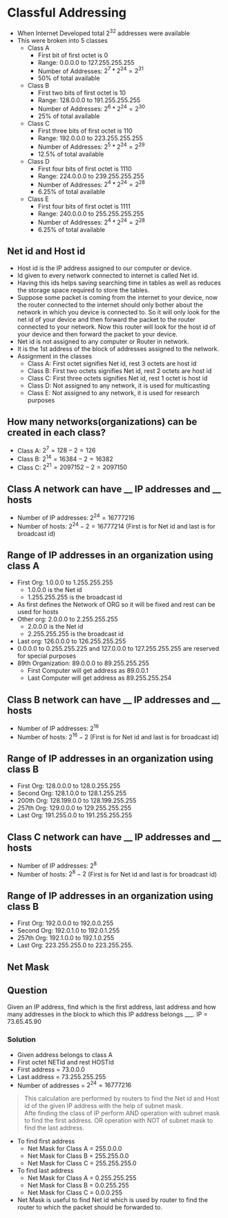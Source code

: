 # Classful Addressing

- When Internet Developed total $2^{32}$ addresses were available
- This were broken into 5 classes
  - Class A
    - First bit of first octet is 0
    - Range: 0.0.0.0 to 127.255.255.255
    - Number of Addresses: $2^{7} * 2^{24} = 2^{31}$
    - 50% of total available
  - Class B
    - First two bits of first octet is 10
    - Range: 128.0.0.0 to 191.255.255.255
    - Number of Addresses: $2^{6} * 2^{24} = 2^{30}$
    - 25% of total available
  - Class C
    - First three bits of first octet is 110
    - Range: 192.0.0.0 to 223.255.255.255
    - Number of Addresses: $2^{5} * 2^{24} = 2^{29}$
    - 12.5% of total available
  - Class D
    - First four bits of first octet is 1110
    - Range: 224.0.0.0 to 239.255.255.255
    - Number of Addresses: $2^{4} * 2^{24} = 2^{28}$
    - 6.25% of total available
  - Class E
    - First four bits of first octet is 1111
    - Range: 240.0.0.0 to 255.255.255.255
    - Number of Addresses: $2^{4} * 2^{24} = 2^{28}$
    - 6.25% of total available

## Net id and Host id
- Host id is the IP address assigned to our computer or device.
- Id given to every network connected to internet is called Net id.
- Having this ids helps saving searching time in tables as well as reduces the storage space required to store the tables.
- Suppose some packet is coming from the internet to your device, now the router connected to the internet should only bother about the network in which you device is connected to. So it will only look for the net id of your device and then forward the packet to the router connected to your network. Now this router will look for the host id of your device and then forward the packet to your device.
- Net id is not assigned to any computer or Router in network.
- It is the 1st address of the block of addresses assigned to the network.
- Assignment in the classes
  - Class A: First octet signifies Net id, rest 3 octets are host id
  - Class B: First two octets signifies Net id, rest 2 octets are host id
  - Class C: First three octets signifies Net id, rest 1 octet is host id
  - Class D: Not assigned to any network, it is used for multicasting
  - Class E: Not assigned to any network, it is used for research purposes

## How many networks(organizations) can be created in each class?
- Class A: $2^{7} = 128-2 = 126$
- Class B: $2^{14} = 16384 - 2 = 16382$
- Class C: $2^{21} = 2097152 - 2 = 2097150$

## Class A network can have __ IP addresses and __ hosts
- Number of IP addresses: $2^{24} = 16777216$
- Number of hosts: $2^{24} - 2 = 16777214$ (First is for Net id and last is for broadcast id)

## Range of IP addresses in an organization using class A
- First Org: 1.0.0.0 to 1.255.255.255
  - 1.0.0.0 is the Net id
  - 1.255.255.255 is the broadcast id
- As first defines the Network of ORG so it will be fixed and rest can be used for hosts
- Other org: 2.0.0.0 to 2.255.255.255
  - 2.0.0.0 is the Net id
  - 2.255.255.255 is the broadcast id
- Last org: 126.0.0.0 to 126.255.255.255
- 0.0.0.0 to 0.255.255.225 and 127.0.0.0 to 127.255.255.255 are reserved for special purposes
- 89th Organization: 89.0.0.0 to 89.255.255.255
  - First Computer will get address as 89.0.0.1
  - Last Computer will get address as 89.255.255.254

## Class B network can have __ IP addresses and __ hosts
- Number of IP addresses: $2^{16}$
- Number of hosts: $2^{16} - 2$ (First is for Net id and last is for broadcast id)


## Range of IP addresses in an organization using class B
- First Org: 128.0.0.0 to 128.0.255.255
- Second Org: 128.1.0.0 to 128.1.255.255
- 200th Org: 128.199.0.0 to 128.199.255.255
- 257th Org: 129.0.0.0 to 129.255.255.255
- Last Org: 191.255.0.0 to 191.255.255.255

## Class C network can have __ IP addresses and __ hosts
- Number of IP addresses: $2^{8}$
- Number of hosts: $2^{8} - 2$ (First is for Net id and last is for broadcast id)

## Range of IP addresses in an organization using class B
- First Org: 192.0.0.0 to 192.0.0.255
- Second Org: 192.0.1.0 to 192.0.1.255
- 257th Org: 192.1.0.0 to 192.1.0.255
- Last Org: 223.255.255.0 to 223.255.255.

## Net Mask

## Question
Given an IP address, find which is the first address, last address and how many addresses in the block to which this IP address belongs ___. IP = 73.65.45.90

### Solution
- Given address belongs to class A
- First octet NETid and rest HOSTid
- First address = 73.0.0.0
- Last address = 73.255.255.255
- Number of addresses = $2^{24} = 16777216$

> This calculation are performed by routers to find the Net id and Host id of the given IP address with the help of subnet mask.  
> Afte finding the class of IP perform AND operation with subnet mask to find the first address. OR operation with NOT of subnet mask to find the last address.

- To find first address
  - Net Mask for Class A = 255.0.0.0  
  - Net Mask for Class B = 255.255.0.0  
  - Net Mask for Class C = 255.255.255.0
- To find last address
  - Net Mask for Class A = 0.255.255.255
  - Net Mask for Class B = 0.0.255.255
  - Net Mask for Class C = 0.0.0.255
- Net Mask is useful to find Net id which is used by router to find the router to which the packet should be forwarded to.